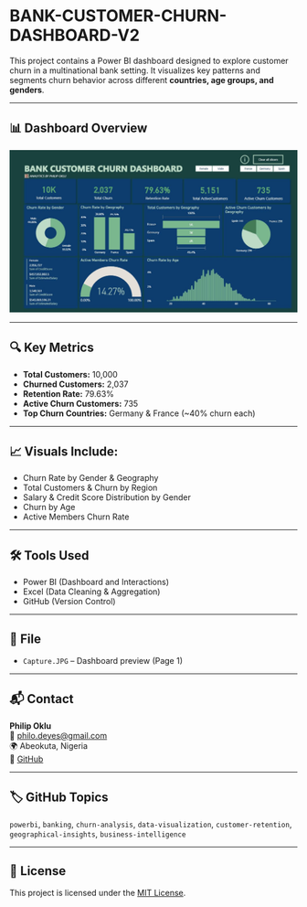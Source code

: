 # BANK-CUSTOMER-CHURN-DASHBOARD-V2

This project contains a Power BI dashboard designed to explore customer churn in a multinational bank setting. It visualizes key patterns and segments churn behavior across different **countries, age groups, and genders**.

---

## 📊 Dashboard Overview

![Dashboard Overview](Capture.JPG)

---

## 🔍 Key Metrics

- **Total Customers:** 10,000  
- **Churned Customers:** 2,037  
- **Retention Rate:** 79.63%  
- **Active Churn Customers:** 735  
- **Top Churn Countries:** Germany & France (~40% churn each)

---

## 📈 Visuals Include:

- Churn Rate by Gender & Geography
- Total Customers & Churn by Region
- Salary & Credit Score Distribution by Gender
- Churn by Age
- Active Members Churn Rate

---

## 🛠 Tools Used

- Power BI (Dashboard and Interactions)
- Excel (Data Cleaning & Aggregation)
- GitHub (Version Control)

---

## 📁 File

- `Capture.JPG` – Dashboard preview (Page 1)

---

## 📬 Contact

**Philip Oklu**  
📧 philo.deyes@gmail.com  
🌍 Abeokuta, Nigeria  
🔗 [GitHub](https://github.com/PhilipOklu)

---

## 🏷 GitHub Topics

`powerbi`, `banking`, `churn-analysis`, `data-visualization`, `customer-retention`, `geographical-insights`, `business-intelligence`

---

## 📄 License

This project is licensed under the [MIT License](LICENSE).
